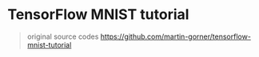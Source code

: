 # TensorFlow MNIST tutorial
> original source codes
https://github.com/martin-gorner/tensorflow-mnist-tutorial


